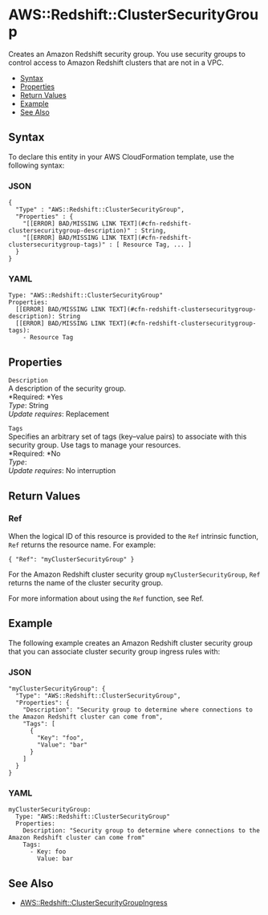 # AWS::Redshift::ClusterSecurityGroup<a name="aws-resource-redshift-clustersecuritygroup"></a>

Creates an Amazon Redshift security group\. You use security groups to control access to Amazon Redshift clusters that are not in a VPC\.


+ [Syntax](#aws-resource-redshift-clustersecuritygroup-syntax)
+ [Properties](#w3ab2c21c10d927b9)
+ [Return Values](#w3ab2c21c10d927c11)
+ [Example](#w3ab2c21c10d927c13)
+ [See Also](#w3ab2c21c10d927c15)

## Syntax<a name="aws-resource-redshift-clustersecuritygroup-syntax"></a>

To declare this entity in your AWS CloudFormation template, use the following syntax:

### JSON<a name="aws-resource-redshift-clustersecuritygroup-syntax.json"></a>

```
{
  "Type" : "AWS::Redshift::ClusterSecurityGroup",
  "Properties" : {
    "[[ERROR] BAD/MISSING LINK TEXT](#cfn-redshift-clustersecuritygroup-description)" : String,
    "[[ERROR] BAD/MISSING LINK TEXT](#cfn-redshift-clustersecuritygroup-tags)" : [ Resource Tag, ... ]
  }
}
```

### YAML<a name="aws-resource-redshift-clustersecuritygroup-syntax.yaml"></a>

```
Type: "AWS::Redshift::ClusterSecurityGroup"
Properties: 
  [[ERROR] BAD/MISSING LINK TEXT](#cfn-redshift-clustersecuritygroup-description): String
  [[ERROR] BAD/MISSING LINK TEXT](#cfn-redshift-clustersecuritygroup-tags):
    - Resource Tag
```

## Properties<a name="w3ab2c21c10d927b9"></a>

`Description`  
A description of the security group\.  
*Required: *Yes  
*Type*: String  
*Update requires*: Replacement

`Tags`  
Specifies an arbitrary set of tags \(key–value pairs\) to associate with this security group\. Use tags to manage your resources\.  
*Required: *No  
*Type*:   
*Update requires*: No interruption

## Return Values<a name="w3ab2c21c10d927c11"></a>

### Ref<a name="w3ab2c21c10d927c11b2"></a>

When the logical ID of this resource is provided to the `Ref` intrinsic function, `Ref` returns the resource name\. For example:

```
{ "Ref": "myClusterSecurityGroup" }
```

For the Amazon Redshift cluster security group `myClusterSecurityGroup`, `Ref` returns the name of the cluster security group\.

For more information about using the `Ref` function, see Ref\.

## Example<a name="w3ab2c21c10d927c13"></a>

The following example creates an Amazon Redshift cluster security group that you can associate cluster security group ingress rules with:

### JSON<a name="aws-resource-redshift-clustersecuritygroup-example.json"></a>

```
"myClusterSecurityGroup": {
  "Type": "AWS::Redshift::ClusterSecurityGroup",
  "Properties": {
    "Description": "Security group to determine where connections to the Amazon Redshift cluster can come from",
    "Tags": [
      {
        "Key": "foo",
        "Value": "bar"
      }
    ]
  }
}
```

### YAML<a name="aws-resource-redshift-clustersecuritygroup-example.yaml"></a>

```
myClusterSecurityGroup: 
  Type: "AWS::Redshift::ClusterSecurityGroup"
  Properties: 
    Description: "Security group to determine where connections to the Amazon Redshift cluster can come from"
    Tags:
      - Key: foo
        Value: bar
```

## See Also<a name="w3ab2c21c10d927c15"></a>

+ [AWS::Redshift::ClusterSecurityGroupIngress](aws-resource-redshift-clustersecuritygroupingress.md)